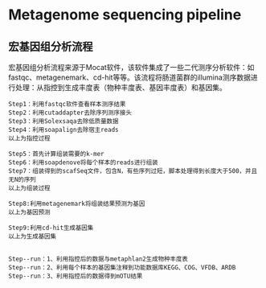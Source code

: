 
# Metagenome sequencing pipeline

## 宏基因组分析流程

宏基因组分析流程来源于Mocat软件，该软件集成了一些二代测序分析软件：如fastqc、metagenemark、cd-hit等等。该流程将肠道菌群的illumina测序数据进行处理：从指控到生成丰度表（物种丰度表、基因丰度表）和基因集。


    Step1：利用fastqc软件查看样本测序结果
    Step2：利用cutaddapter去除序列测序接头
    Step3：利用Solexsaqa去除低质量数据
    Step4：利用soapalign去除宿主reads
    以上为指控过程

    Step5：首先计算组装需要的k-mer
    Step6：利用soapdenove将每个样本的reads进行组装
    Step7：组装得到的scafSeq文件，包含N，有些序列过短，脚本处理得到长度大于500，并且无N的序列
    以上为组装过程

    Step8:利用metagenemark将组装结果预测为基因
    以上为基因预测

    Step9:利用cd-hit生成基因集
    以上为生成基因集


    Step--run：1、利用指控后的数据与metaphlan2生成物种丰度表
    Step--run：2、利用每个样本的基因集注释到功能数据库KEGG、COG、VFDB、ARDB
    Step--run：3、利用指控后的数据得到mOTU结果


